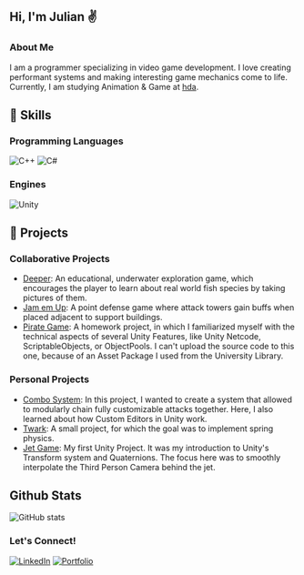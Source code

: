 ## Hi, I'm Julian ✌️

### About Me
I am a  programmer specializing in video game development.  I love creating performant systems and making interesting game mechanics come to life.<br/>
Currently, I am studying Animation & Game at [hda](https://h-da.de/).

## 💼 Skills
### Programming Languages
![C++](https://img.shields.io/badge/c++-%2300599C.svg?style=for-the-badge&logo=c%2B%2B&logoColor=white)
![C#](https://img.shields.io/badge/c%23-%23239120.svg?style=for-the-badge&logo=csharp&logoColor=white)

### Engines
![Unity](https://img.shields.io/badge/unity-%23000000.svg?style=for-the-badge&logo=unity&logoColor=white)

## 👾 Projects
### Collaborative Projects
- [Deeper](https://github.com/1Bazzelle/Deeper): An educational, underwater exploration game, which encourages the player to learn about real world fish species by taking pictures of them.
- [Jam em Up](https://github.com/JoshGamesHda/RR_1.git): A point defense game where attack towers gain buffs when placed adjacent to support buildings.
- [Pirate Game](link): A homework project, in which I familiarized myself with the technical aspects of several Unity Features, like Unity Netcode, ScriptableObjects, or ObjectPools. I can't upload the source code to this one, because of an Asset Package I used from the University Library.

### Personal Projects
- [Combo System](https://github.com/1Bazzelle/ComboSystemPrototype): In this project, I wanted to create a system that allowed to modularly chain fully customizable attacks together. Here, I also learned about how Custom Editors in Unity work.
- [Twark](https://github.com/1Bazzelle/Twark-II): A small project, for which the goal was to implement spring physics.
- [Jet Game](link): My first Unity Project. It was my introduction to Unity's Transform system and Quaternions. The focus here was to smoothly interpolate the Third Person Camera behind the jet.

## Github Stats
![GitHub stats](https://github-readme-stats.vercel.app/api?username=1Bazzelle&show_icons=true&theme=radical)

### Let's Connect!
[![LinkedIn](https://img.shields.io/badge/-LinkedIn-0077B5?style=flat-square&logo=linkedin&logoColor=white)](https://linkedin.com/in/julian-papesch-808b8b321)
[![Portfolio](https://img.shields.io/badge/-Portfolio-000000?style=flat-square&logo=codepen&logoColor=white)](https://yourportfolio.com)
